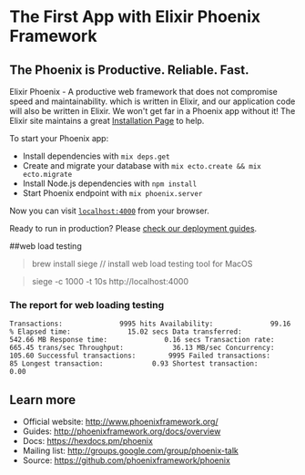 # The First App with Elixir Phoenix Framework

## The Phoenix is Productive. Reliable. Fast.
Elixir Phoenix - A productive web framework that
does not compromise speed and maintainability.
which is written in Elixir, and our application code will also be written in Elixir. 
We won't get far in a Phoenix app without it! The Elixir site maintains a great [Installation Page](http://elixir-lang.org/install.html) to help.

To start your Phoenix app:

  * Install dependencies with `mix deps.get`
  * Create and migrate your database with `mix ecto.create && mix ecto.migrate`
  * Install Node.js dependencies with `npm install`
  * Start Phoenix endpoint with `mix phoenix.server`

Now you can visit [`localhost:4000`](http://localhost:4000) from your browser.

Ready to run in production? Please [check our deployment guides](http://www.phoenixframework.org/docs/deployment).

##web load testing

> brew install siege // install web load testing tool for MacOS

> siege -c 1000 -t 10s http://localhost:4000

### The report for web loading testing
`Transactions:		        9995 hits
Availability:		       99.16 %
Elapsed time:		       15.02 secs
Data transferred:	      542.66 MB
Response time:		        0.16 secs
Transaction rate:	      665.45 trans/sec
Throughput:		       36.13 MB/sec
Concurrency:		      105.60
Successful transactions:        9995
Failed transactions:	          85
Longest transaction:	        0.93
Shortest transaction:	        0.00`

## Learn more

  * Official website: http://www.phoenixframework.org/
  * Guides: http://phoenixframework.org/docs/overview
  * Docs: https://hexdocs.pm/phoenix
  * Mailing list: http://groups.google.com/group/phoenix-talk
  * Source: https://github.com/phoenixframework/phoenix
